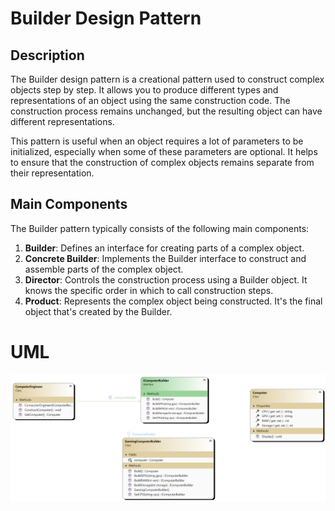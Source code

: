 ﻿# Builder Design Pattern

## Description
The Builder design pattern is a creational pattern used to construct complex objects step by step. It allows you to produce different types and representations of an object using the same construction code. The construction process remains unchanged, but the resulting object can have different representations.

This pattern is useful when an object requires a lot of parameters to be initialized, especially when some of these parameters are optional. It helps to ensure that the construction of complex objects remains separate from their representation.

## Main Components
The Builder pattern typically consists of the following main components:

1. **Builder**: Defines an interface for creating parts of a complex object.
2. **Concrete Builder**: Implements the Builder interface to construct and assemble parts of the complex object.
3. **Director**: Controls the construction process using a Builder object. It knows the specific order in which to call construction steps.
4. **Product**: Represents the complex object being constructed. It's the final object that's created by the Builder.

# UML 
![Class diagram](Builder.png)

